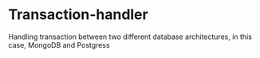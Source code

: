 # Transaction-handler
Handling transaction between two different database architectures, in this case, MongoDB and Postgress
